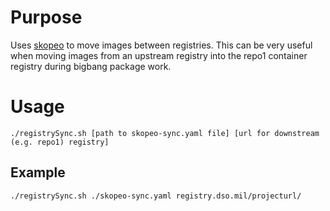# Purpose
Uses [skopeo](https://github.com/containers/skopeo) to move images between registries. This can be very useful when moving images from an upstream registry into the repo1 container registry during bigbang package work.

# Usage
`./registrySync.sh [path to skopeo-sync.yaml file] [url for downstream (e.g. repo1) registry]`

## Example
`./registrySync.sh ./skopeo-sync.yaml registry.dso.mil/projecturl/`
